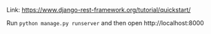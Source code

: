 Link: https://www.django-rest-framework.org/tutorial/quickstart/

Run `python manage.py runserver` and then open http://localhost:8000

